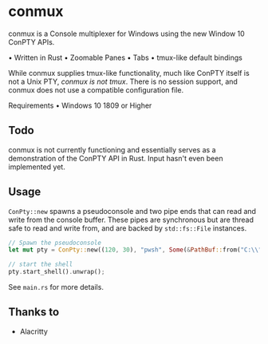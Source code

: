 # conmux

conmux is a Console multiplexer for Windows using the new Window 10 ConPTY APIs.

• Written in Rust
• Zoomable Panes
• Tabs
• tmux-like default bindings

While conmux supplies tmux-like functionality, much like ConPTY itself is not a Unix PTY, *conmux is not tmux*. There is no session support, and conmux does not use a compatible configuration file.

Requirements
• Windows 10 1809 or Higher

## Todo

conmux is not currently functioning and essentially serves as a demonstration of the ConPTY API in Rust. Input hasn't even been implemented yet. 

## Usage

`ConPty::new` spawns a pseudoconsole and two pipe ends that can read and write from the console buffer. These pipes are synchronous but are thread safe to read and write from, and are backed by `std::fs::File` instances. 

```rust
// Spawn the pseudoconsole
let mut pty = ConPty::new((120, 30), "pwsh", Some(&PathBuf::from("C:\\"))).unwrap();

// start the shell
pty.start_shell().unwrap();

```

See `main.rs` for more details.

## Thanks to
  * Alacritty